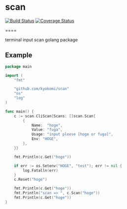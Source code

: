 # scan

[![Build Status](https://drone.io/github.com/kyokomi/scan/status.png)](https://drone.io/github.com/kyokomi/scan/latest)
[![Coverage Status](https://img.shields.io/coveralls/kyokomi/scan.svg)](https://coveralls.io/r/kyokomi/scan?branch=master)

====

terminal input scan golang package

## Example

```go
package main

import (
	"fmt"

	"github.com/kyokomi/scan"
	"os"
	"log"
)

func main() {
	c := scan.CliScan{Scans: []scan.Scan{
		{
			Name:  "hoge",
			Value: "fuga",
			Usage: "input pleese [hoge or fuga]",
			Env: "HOGE",
		},
	}}

	fmt.Println(c.Get("hoge"))

	if err := os.Setenv("HOGE", "test"); err != nil {
		log.Fatalln(err)
	}
	c.Reset("hoge")

	fmt.Println(c.Get("hoge"))
	fmt.Println("scan => ", c.Scan("hoge"))
	fmt.Println(c.Get("hoge"))
}
```
